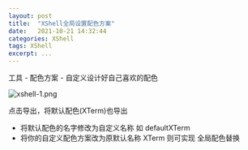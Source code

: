 ```yaml
---
layout: post
title:  "XShell全局设置配色方案"
date:   2021-10-21 14:32:44
categories: XShell
tags: XShell
excerpt: ...
---
```


工具 - 配色方案 - 自定义设计好自己喜欢的配色

![xshell-1.png](https://i.loli.net/2021/10/22/TZgEns2OMVNxu1l.png)

点击导出，将默认配色(XTerm)也导出

- 将默认配色的名字修改为自定义名称 如 defaultXTerm 
- 将你的自定义配色方案改为原默认名称 XTerm 则可实现 全局配色替换
